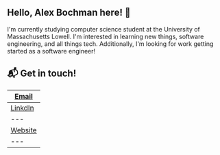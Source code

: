 
## Hello, Alex Bochman here! 👋

I'm currently studying computer science student at the University of Massachusetts Lowell. I'm interested in 
learning new things, software engineering, and all things tech. Additionally, I'm looking for work getting 
started as a software engineer!

## 📬  Get in touch!
|[Email](alexbochman22@gmail.com)|
|---|
|[LinkdIn](https://www.linkedin.com/in/alexander-bochman-25137014a/)|
|---|
|[Website](https://alexbochman.github.io/)|
|---|




